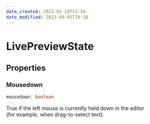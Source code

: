 ```yaml
---
date_created: 2023-05-19T13:24
date_modified: 2023-09-05T19:18
---
```

# LivePreviewState

## Properties

### Mousedown

```ts
mousedown: boolean
```

True if the left mouse is currently held down in the editor  
(for example, when drag-to-select text).
